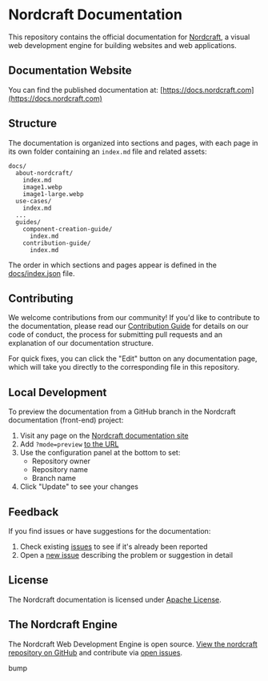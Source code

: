 # Nordcraft Documentation

This repository contains the official documentation for [Nordcraft](https://nordcraft.com), a visual web development engine for building websites and web applications.

## Documentation Website

You can find the published documentation at: [https://docs.nordcraft.com](https://docs.nordcraft.com)

## Structure

The documentation is organized into sections and pages, with each page in its own folder containing an `index.md` file and related assets:

```text
docs/
  about-nordcraft/
    index.md
    image1.webp
    image1-large.webp
  use-cases/
    index.md
  ...
  guides/
    component-creation-guide/
      index.md
    contribution-guide/
      index.md
```

The order in which sections and pages appear is defined in the [docs/index.json](docs/index.json) file.

## Contributing

We welcome contributions from our community! If you'd like to contribute to the documentation, please read our [Contribution Guide](/docs/guides/contribution-guide/index.md) for details on our code of conduct, the process for submitting pull requests and an explanation of our documentation structure.

For quick fixes, you can click the "Edit" button on any documentation page, which will take you directly to the corresponding file in this repository.

## Local Development

To preview the documentation from a GitHub branch in the Nordcraft documentation (front-end) project:

1. Visit any page on the [Nordcraft documentation site](https://docs.nordcraft.com)
2. Add `?mode=preview` [to the URL](https://docs.nordcraft.com?mode=preview)
3. Use the configuration panel at the bottom to set:
   - Repository owner
   - Repository name
   - Branch name
4. Click "Update" to see your changes

## Feedback

If you find issues or have suggestions for the documentation:

1. Check existing [issues](https://github.com/nordcraftengine/documentation/issues) to see if it's already been reported
2. Open a [new issue](https://github.com/nordcraftengine/documentation/issues/new) describing the problem or suggestion in detail

## License

The Nordcraft documentation is licensed under [Apache License](LICENSE).

## The Nordcraft Engine

The Nordcraft Web Development Engine is open source. [View the nordcraft repository on GitHub](https://github.com/nordcraftengine/nordcraft) and contribute via [open issues](https://github.com/nordcraftengine/nordcraft/issues).

bump
